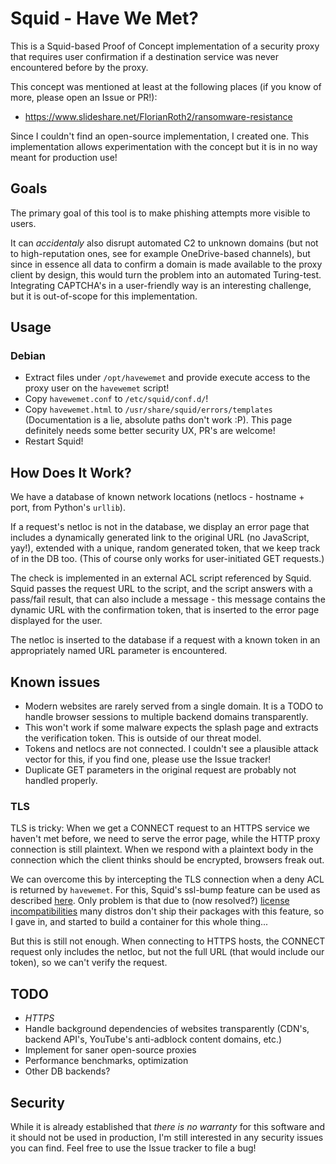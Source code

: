 Squid - Have We Met?
=====================

This is a Squid-based Proof of Concept implementation of a security proxy that requires user confirmation if a destination service was never encountered before by the proxy.

This concept was mentioned at least at the following places (if you know of more, please open an Issue or PR!):
* https://www.slideshare.net/FlorianRoth2/ransomware-resistance

Since I couldn't find an open-source implementation, I created one. This implementation allows experimentation with the concept but it is in no way meant for production use!


Goals
-----

The primary goal of this tool is to make phishing attempts more visible to users.

It can _accidentaly_ also disrupt automated C2 to unknown domains (but not to high-reputation ones, see for example OneDrive-based channels), but since in essence all data to confirm a domain is made available to the proxy client by design, this would turn the problem into an automated Turing-test. Integrating CAPTCHA's in a user-friendly way is an interesting challenge, but it is out-of-scope for this implementation.  


Usage
-----

### Debian

- Extract files under `/opt/havewemet` and provide execute access to the proxy user on the `havewemet` script!
- Copy `havewemet.conf` to `/etc/squid/conf.d/`!
- Copy `havewemet.html` to `/usr/share/squid/errors/templates` (Documentation is a lie, absolute paths don't work :P). This page definitely needs some better security UX, PR's are welcome!
- Restart Squid!


How Does It Work?
-----------------

We have a database of known network locations (netlocs - hostname + port, from Python's `urllib`).

If a request's netloc is not in the database, we display an error page that includes a dynamically generated link to the original URL (no JavaScript, yay!), extended with a unique, random generated token, that we keep track of in the DB too. (This of course only works for user-initiated GET requests.)

The check is implemented in an external ACL script referenced by Squid. Squid passes the request URL to the script, and the script answers with a pass/fail result, that can also include a message - this message contains the dynamic URL with the confirmation token, that is inserted to the error page displayed for the user. 

The netloc is inserted to the database if a request with a known token in an appropriately named URL parameter is encountered. 


Known issues
------------

* Modern websites are rarely served from a single domain. It is a TODO to handle browser sessions to multiple backend domains transparently.
* This won't work if some malware expects the splash page and extracts the verification token. This is outside of our threat model.
* Tokens and netlocs are not connected. I couldn't see a plausible attack vector for this, if you find one, please use the Issue tracker!
* Duplicate GET parameters in the original request are probably not handled properly.

### TLS

TLS is tricky: When we get a CONNECT request to an HTTPS service we haven't met before, we need to serve the error page, while the HTTP proxy connection is still plaintext. When we respond with a plaintext body in the connection which the client thinks should be encrypted, browsers freak out. 

We can overcome this by intercepting the TLS connection when a deny ACL is returned by `havewemet`. For this, Squid's ssl-bump feature can be used as described [here](https://askto.pro/question/how-to-make-deny_info-work-with-https-in-squid#comment-1705438). Only problem is that due to (now resolved?) [license incompatibilities](https://bugs.launchpad.net/ubuntu/+source/squid/+bug/1895579) many distros don't ship their packages with this feature, so I gave in, and started to build a container for this whole thing...

But this is still not enough. When connecting to HTTPS hosts, the CONNECT request only includes the netloc, but not the full URL (that would include our token), so we can't verify the request.

TODO
----

* *HTTPS*
* Handle background dependencies of websites transparently (CDN's, backend API's, YouTube's anti-adblock content domains, etc.)
* Implement for saner open-source proxies
* Performance benchmarks, optimization
* Other DB backends?


Security
--------

While it is already established that *there is no warranty* for this software and it should not be used in production, I'm still interested in any security issues you can find. Feel free to use the Issue tracker to file a bug!


